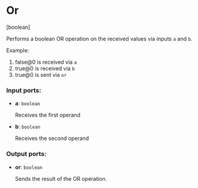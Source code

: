 # Or

[boolean]

Performs a boolean OR operation on the received values via inputs `a` and `b`.

Example:

1. false@0 is received via `a`
2. true@0 is received via `b`
3. true@0 is sent via `or`

### Input ports:

* __a__: `boolean`

    Receives the first operand


* __b__: `boolean`

    Receives the second operand

### Output ports:

* __or__: `boolean`

    Sends the result of the OR operation.


